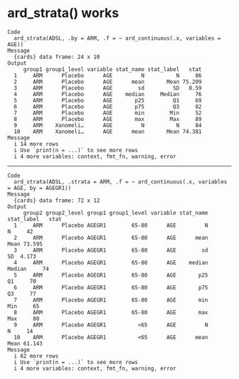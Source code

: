 # ard_strata() works

    Code
      ard_strata(ADSL, .by = ARM, .f = ~ ard_continuous(.x, variables = AGE))
    Message
      {cards} data frame: 24 x 10
    Output
         group1 group1_level variable stat_name stat_label   stat
      1     ARM      Placebo      AGE         N          N     86
      2     ARM      Placebo      AGE      mean       Mean 75.209
      3     ARM      Placebo      AGE        sd         SD   8.59
      4     ARM      Placebo      AGE    median     Median     76
      5     ARM      Placebo      AGE       p25         Q1     69
      6     ARM      Placebo      AGE       p75         Q3     82
      7     ARM      Placebo      AGE       min        Min     52
      8     ARM      Placebo      AGE       max        Max     89
      9     ARM    Xanomeli…      AGE         N          N     84
      10    ARM    Xanomeli…      AGE      mean       Mean 74.381
    Message
      i 14 more rows
      i Use `print(n = ...)` to see more rows
      i 4 more variables: context, fmt_fn, warning, error

---

    Code
      ard_strata(ADSL, .strata = ARM, .f = ~ ard_continuous(.x, variables = AGE, by = AGEGR1))
    Message
      {cards} data frame: 72 x 12
    Output
         group2 group2_level group1 group1_level variable stat_name stat_label   stat
      1     ARM      Placebo AGEGR1        65-80      AGE         N          N     42
      2     ARM      Placebo AGEGR1        65-80      AGE      mean       Mean 73.595
      3     ARM      Placebo AGEGR1        65-80      AGE        sd         SD  4.173
      4     ARM      Placebo AGEGR1        65-80      AGE    median     Median     74
      5     ARM      Placebo AGEGR1        65-80      AGE       p25         Q1     70
      6     ARM      Placebo AGEGR1        65-80      AGE       p75         Q3     77
      7     ARM      Placebo AGEGR1        65-80      AGE       min        Min     65
      8     ARM      Placebo AGEGR1        65-80      AGE       max        Max     80
      9     ARM      Placebo AGEGR1          <65      AGE         N          N     14
      10    ARM      Placebo AGEGR1          <65      AGE      mean       Mean 61.143
    Message
      i 62 more rows
      i Use `print(n = ...)` to see more rows
      i 4 more variables: context, fmt_fn, warning, error


